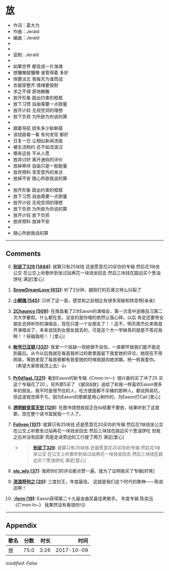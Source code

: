 # [放](https://music.163.com/song?id=509098886)

* 作词：葛大为
* 作曲：Jerald
* 编曲：Jerald
*
*
* 监制 : Jerald
* 
* 如果世界 都变成一片海滩
* 想慵懒就慵懒 谁管得着 多好
* 快要淡忘 我每天为谁而战
* 衣服穿整齐 情绪要按耐
* 求之不得 原地解散
* 放开形象 跳出约束的框框
* 放下习惯 自由需要一点胆量
* 放开计较 无视空洞的理想
* 放下负担 为所欲为你说的算
* 
* 跟着导航 损失多少新鲜感
* 该绕路看一看 有何发现 都好
* 日复一日 让相似新闻洗版
* 被生活制约 还不如流浪汉
* 哪来这些 不从人愿
* 放弃讨好 离开通俗的评价
* 放掉牵绊 自由只是一股能量
* 放弃预料 享受意外的来访
* 放掉不安 随心所欲我说的算
* 
* 放开形象 跳出约束的框框
* 放下习惯 自由需要一点胆量
* 放开计较 无视空洞的理想
* 放下负担 为所欲为你说的算
* 放开计较 放下负担
* 放弃预料 放掉不安
* 
* 随心所欲我说的算


---

## Comments
0. **[别说了329 \[1444\]](https://music.163.com/#/user/home?id=583964862):** 就算只有25块钱  还是愿意花20买你的专辑 然后花1块坐公交  在公交上听歌听到坐过站再花一块钱坐回去 然后三块钱在路边买个葱油饼吃  满足[爱心]

1. **[SnowDreamLove \[612\]](https://music.163.com/#/user/home?id=447133414):** 听了2分钟，腿刚打的石膏又特么抖裂了

2. **[小朝瑰 \[545\]](https://music.163.com/#/user/home?id=447009558):** 只听了这一首，感觉和之前相比有很多突破和转变呀[亲亲]

3. **[2Chauncy \[509\]](https://music.163.com/#/user/home?id=126676138):** 在南昌看了2次Eason的演唱会，第一次高中逃晚自习第二次大学暑假，什么都在变，没变的是你唱的依然让我心碎。以后 肯定还要带女朋友去倾听你的演唱会，现在只差一个女朋友了！！这不，明天周杰伦来南昌开演唱会了，本来说找到女朋友就去的，可是这个大一学妹真的就是不答应我啊！！祝福我吧！！[爱心]

4. **[帐号已注销 \[332\]](https://music.163.com/#/user/home?id=38975322):** 我爱一个姑娘～但她很不自信，一直都怀疑我们能不能走到最后。从今以后我就在每首我听过的歌里面留下我爱她的评论，她现在不用网易，等她发现了每首歌都有我爱她的时候我就向她求婚。杨一帆我爱你。（希望大家帮我顶上去）👍

5. **[Pr0d1gaL \[221\]](https://music.163.com/#/user/home?id=296545459):** 看到Eason的新专辑《Cmon in～》很兴奋的买了冲了25 买这个专辑花了20 。另外那5买了 《披风&放》送给了和我一样喜欢Eason很多年的朋友。我平时是很节俭的人，吃方便面都不买桶的那种人。都说网易坑，但这波我觉得不亏。因为Eason的歌都是用心制作的，为Eason打Call [爱心]

6. **[透明蜕变蓝天空 \[129\]](https://music.163.com/#/user/home?id=397015081):** 在图书馆想放屁正在纠结要不要放，结果听到了这首歌，现在整个读书室就我一个人了。

7. **[Foliven \[107\]](https://music.163.com/#/user/home?id=257287878):** 就算只有25块钱 还是愿意花20买你的专辑 然后花1块钱坐公交 在公交上听歌坐过站再花一块钱坐回去 然后三块钱在路边买个葱油饼吃 但我之后并没有回家 而是走进旁边的工行提了两万 满足[爱心]
	* > **[别说了329](https://music.163.com/#/user/home?id=583964862):** 就算只有25块钱  还是愿意花20买你的专辑 然后花1块坐公交  在公交上听歌听到坐过站再花一块钱坐回去 然后三块钱在路边买个葱油饼吃  满足[爱心]

8. **[slo_wly \[37\]](https://music.163.com/#/user/home?id=455244381):** 我把你们的评论都点赞一遍，就为了证明我买了专辑[奸笑]

9. **[流浪将何之 \[20\]](https://music.163.com/#/user/home?id=281425955):** 三度封王，年度最佳。 这就是我们这个时代的歌神——陈奕迅啊！

10. **[-fsrm \[19\]](https://music.163.com/#/user/home?id=443918159):** Eason获得第二十九届金曲奖最佳男歌手。 年度专辑 陈奕迅《C‘mon In~》 我果然没有看错你!😉



---

## Appendix

|歌名|分数|时长|时间|
|:---|:---:|---:|---:|
|放|75.0|3:26|2017-10-09

*modified: False*